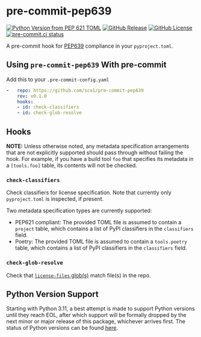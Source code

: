 # pre-commit-pep639
[![Python Version from PEP 621 TOML](https://img.shields.io/python/required-version-toml?tomlFilePath=https%3A%2F%2Fraw.githubusercontent.com%2Fsco1%2Fpre-commit-pep639%2Frefs%2Fheads%2Fmain%2Fpyproject.toml&logo=python&logoColor=FFD43B)](https://github.com/sco1/pre-commit-pep639/blob/main/pyproject.toml)
[![GitHub Release](https://img.shields.io/github/v/release/sco1/pre-commit-pep639)](https://github.com/sco1/pre-commit-pep639/releases)
[![GitHub License](https://img.shields.io/github/license/sco1/pre-commit-pep639?color=magenta)](https://github.com/sco1/pre-commit-pep639/blob/main/LICENSE)
[![pre-commit.ci status](https://results.pre-commit.ci/badge/github/sco1/pre-commit-pep639/main.svg)](https://results.pre-commit.ci/latest/github/sco1/pre-commit-pep639/main)

A pre-commit hook for [PEP639](https://peps.python.org/pep-0639/) compliance in your `pyproject.toml`.

## Using `pre-commit-pep639` With pre-commit
Add this to your `.pre-commit-config.yaml`

```yaml
-   repo: https://github.com/sco1/pre-commit-pep639
    rev: v0.1.0
    hooks:
    - id: check-classifiers
    - id: check-glob-resolve
```

## Hooks
**NOTE:** Unless otherwise noted, any metadata specification arrangements that are not explicitly supported should pass through without failing the hook. For example, if you have a build tool `foo` that specifies its metadata in a `[tools.foo]` table, its contents will not be checked.

### `check-classifiers`
Check classifiers for license specification. Note that currently only `pyproject.toml` is inspected, if present.

Two metadata specification types are currently supported:

* PEP621 compliant: The provided TOML file is assumed to contain a `project` table, which contains a list of PyPI classifiers in the `classifiers` field.
* Poetry: The provided TOML file is assumed to contain a `tools.poetry` table, which contains a list of PyPI classifiers in the `classifiers` field.

### `check-glob-resolve`
Check that [`license-files` glob(s)](https://packaging.python.org/en/latest/guides/writing-pyproject-toml/#license-files) match file(s) in the repo.

## Python Version Support
Starting with Python 3.11, a best attempt is made to support Python versions until they reach EOL, after which support will be formally dropped by the next minor or major release of this package, whichever arrives first. The status of Python versions can be found [here](https://devguide.python.org/versions/).

